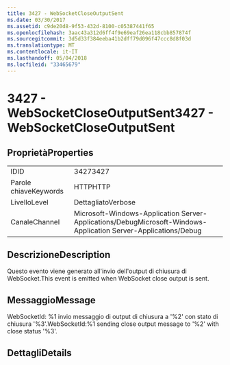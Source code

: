 ```yaml
---
title: 3427 - WebSocketCloseOutputSent
ms.date: 03/30/2017
ms.assetid: c9de20d8-9f53-432d-8100-c05387441f65
ms.openlocfilehash: 3aac43a312d6ff4f9e69eaf26ea118cbb857874f
ms.sourcegitcommit: 3d5d33f384eeba41b2dff79d096f47ccc8d8f03d
ms.translationtype: MT
ms.contentlocale: it-IT
ms.lasthandoff: 05/04/2018
ms.locfileid: "33465679"
---
```

# <a name="3427---websocketcloseoutputsent"></a><span data-ttu-id="cdf0e-102">3427 - WebSocketCloseOutputSent</span><span class="sxs-lookup"><span data-stu-id="cdf0e-102">3427 - WebSocketCloseOutputSent</span></span>
## <a name="properties"></a><span data-ttu-id="cdf0e-103">Proprietà</span><span class="sxs-lookup"><span data-stu-id="cdf0e-103">Properties</span></span>  
  
|||  
|-|-|  
|<span data-ttu-id="cdf0e-104">ID</span><span class="sxs-lookup"><span data-stu-id="cdf0e-104">ID</span></span>|<span data-ttu-id="cdf0e-105">3427</span><span class="sxs-lookup"><span data-stu-id="cdf0e-105">3427</span></span>|  
|<span data-ttu-id="cdf0e-106">Parole chiave</span><span class="sxs-lookup"><span data-stu-id="cdf0e-106">Keywords</span></span>|<span data-ttu-id="cdf0e-107">HTTP</span><span class="sxs-lookup"><span data-stu-id="cdf0e-107">HTTP</span></span>|  
|<span data-ttu-id="cdf0e-108">Livello</span><span class="sxs-lookup"><span data-stu-id="cdf0e-108">Level</span></span>|<span data-ttu-id="cdf0e-109">Dettagliato</span><span class="sxs-lookup"><span data-stu-id="cdf0e-109">Verbose</span></span>|  
|<span data-ttu-id="cdf0e-110">Canale</span><span class="sxs-lookup"><span data-stu-id="cdf0e-110">Channel</span></span>|<span data-ttu-id="cdf0e-111">Microsoft-Windows-Application Server-Applications/Debug</span><span class="sxs-lookup"><span data-stu-id="cdf0e-111">Microsoft-Windows-Application Server-Applications/Debug</span></span>|  
  
## <a name="description"></a><span data-ttu-id="cdf0e-112">Descrizione</span><span class="sxs-lookup"><span data-stu-id="cdf0e-112">Description</span></span>  
 <span data-ttu-id="cdf0e-113">Questo evento viene generato all'invio dell'output di chiusura di WebSocket.</span><span class="sxs-lookup"><span data-stu-id="cdf0e-113">This event is emitted when WebSocket close output is sent.</span></span>  
  
## <a name="message"></a><span data-ttu-id="cdf0e-114">Messaggio</span><span class="sxs-lookup"><span data-stu-id="cdf0e-114">Message</span></span>  
 <span data-ttu-id="cdf0e-115">WebSocketId: %1 invio messaggio di output di chiusura a '%2' con stato di chiusura '%3'.</span><span class="sxs-lookup"><span data-stu-id="cdf0e-115">WebSocketId:%1 sending close output message to '%2' with close status '%3'.</span></span>  
  
## <a name="details"></a><span data-ttu-id="cdf0e-116">Dettagli</span><span class="sxs-lookup"><span data-stu-id="cdf0e-116">Details</span></span>
